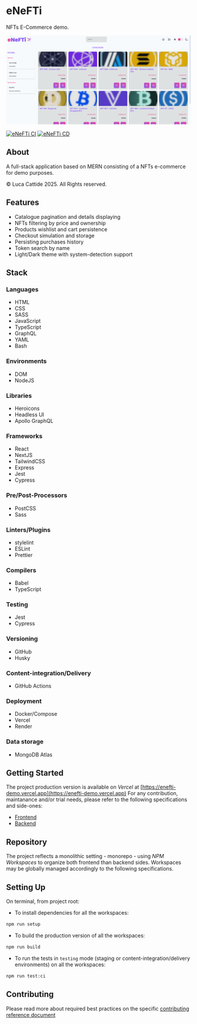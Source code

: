 # eNeFTi

NFTs E-Commerce demo.

![eNefti](./docs/preview.png "eNefti")

[![eNeFTi CI](https://github.com/lc-2025/enefti/actions/workflows/ci.yml/badge.svg)](https://github.com/lc-2025/enefti/actions/workflows/ci.yml) [![eNeFTi CD](https://github.com/lc-2025/enefti/actions/workflows/cd.yml/badge.svg)](https://github.com/lc-2025/enefti/actions/workflows/cd.yml)

## About

A full-stack application based on MERN consisting of a NFTs e-commerce for demo purposes.

© Luca Cattide 2025. All Rights reserved.

## Features

- Catalogue pagination and details displaying
- NFTs filtering by price and ownership
- Products wishlist and cart persistence
- Checkout simulation and storage
- Persisting purchases history
- Token search by name
- Light/Dark theme with system-detection support

## Stack

### Languages

- HTML
- CSS
- SASS
- JavaScript
- TypeScript
- GraphQL
- YAML
- Bash

### Environments

- DOM
- NodeJS

### Libraries

- Heroicons
- Headless UI
- Apollo GraphQL

### Frameworks

- React
- NextJS
- TailwindCSS
- Express
- Jest
- Cypress

### Pre/Post-Processors

- PostCSS
- Sass

### Linters/Plugins

- stylelint
- ESLint
- Prettier

### Compilers

- Babel
- TypeScript

### Testing

- Jest
- Cypress

### Versioning

- GitHub
- Husky

### Content-integration/Delivery

- GitHub Actions

### Deployment

- Docker/Compose
- Vercel
- Render

### Data storage

- MongoDB Atlas

## Getting Started

The project production version is available on _Vercel_ at [https://enefti-demo.vercel.app](https://enefti-demo.vercel.app)
For any contribution, maintanance and/or trial needs, please refer to the following specifications and side-ones:

- [Frontend](./frontend/README.md)
- [Backend](./backend/README.md)

## Repository

The project reflects a monolithic setting - monorepo - using _NPM Workspaces_ to organize both frontend than backend sides.
Workspaces may be globally managed accordingly to the following specifications.

## Setting Up

On terminal, from project root:

- To install dependencies for all the workspaces:

```bash
npm run setup
```

- To build the production version of all the workspaces:

```bash
npm run build
```

- To run the tests in `testing` mode (staging or content-integration/delivery environments) on all the workspaces:

```bash
npm run test:ci
```

## Contributing

Please read more about required best practices on the specific [contributing reference document](./.github/CONTRIBUTING.md)

